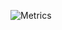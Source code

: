 ![Metrics](https://metrics.lecoq.io/JasonManesis?template=classic&base.activity=0&base.community=0&base.metadata=0&isocalendar=1&lines=1&achievements=1&isocalendar.duration=half-year&achievements.threshold=C&achievements.secrets=true&achievements.display=detailed&achievements.limit=0&achievements.ignored=member%2C%20follower&config.timezone=Europe%2FAthens&config.display=columns)
